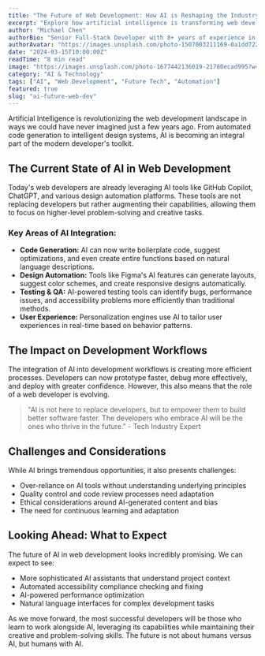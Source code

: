 ```yaml
---
title: "The Future of Web Development: How AI is Reshaping the Industry"
excerpt: "Explore how artificial intelligence is transforming web development practices and what it means for developers and businesses."
author: "Michael Chen"
authorBio: "Senior Full-Stack Developer with 8+ years of experience in AI integration and modern web technologies."
authorAvatar: "https://images.unsplash.com/photo-1507003211169-0a1dd7228f2d?w=150&h=150&fit=crop&crop=face"
date: "2024-03-15T10:00:00Z"
readTime: "8 min read"
image: "https://images.unsplash.com/photo-1677442136019-21780ecad995?w=1200&h=600&fit=crop"
category: "AI & Technology"
tags: ["AI", "Web Development", "Future Tech", "Automation"]
featured: true
slug: "ai-future-web-dev"
---
```


Artificial Intelligence is revolutionizing the web development landscape in ways we could have never imagined just a few years ago. From automated code generation to intelligent design systems, AI is becoming an integral part of the modern developer's toolkit.

## The Current State of AI in Web Development

Today's web developers are already leveraging AI tools like GitHub Copilot, ChatGPT, and various design automation platforms. These tools are not replacing developers but rather augmenting their capabilities, allowing them to focus on higher-level problem-solving and creative tasks.

### Key Areas of AI Integration:

- **Code Generation:** AI can now write boilerplate code, suggest optimizations, and even create entire functions based on natural language descriptions.
- **Design Automation:** Tools like Figma's AI features can generate layouts, suggest color schemes, and create responsive designs automatically.
- **Testing & QA:** AI-powered testing tools can identify bugs, performance issues, and accessibility problems more efficiently than traditional methods.
- **User Experience:** Personalization engines use AI to tailor user experiences in real-time based on behavior patterns.

## The Impact on Development Workflows

The integration of AI into development workflows is creating more efficient processes. Developers can now prototype faster, debug more effectively, and deploy with greater confidence. However, this also means that the role of a web developer is evolving.

> "AI is not here to replace developers, but to empower them to build better software faster. The developers who embrace AI will be the ones who thrive in the future." - Tech Industry Expert

## Challenges and Considerations

While AI brings tremendous opportunities, it also presents challenges:

- Over-reliance on AI tools without understanding underlying principles
- Quality control and code review processes need adaptation
- Ethical considerations around AI-generated content and bias
- The need for continuous learning and adaptation

## Looking Ahead: What to Expect

The future of AI in web development looks incredibly promising. We can expect to see:

- More sophisticated AI assistants that understand project context
- Automated accessibility compliance checking and fixing
- AI-powered performance optimization
- Natural language interfaces for complex development tasks

As we move forward, the most successful developers will be those who learn to work alongside AI, leveraging its capabilities while maintaining their creative and problem-solving skills. The future is not about humans versus AI, but humans with AI.